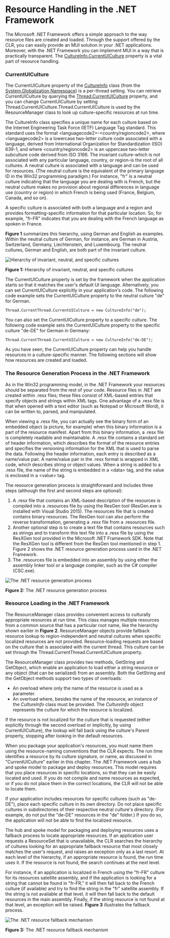 

# Resource Handling in the .NET Framework

The Microsoft .NET Framework offers a simple approach to the way resource files are created and loaded. Through the support offered by the CLR, you can easily provide an MUI solution in your .NET applications. Moreover, with the .NET Framework you can implement MUI in a way that is practically transparent. The [CultureInfo.CurrentUICulture](https://msdn.microsoft.com/en-us/library/system.globalization.cultureinfo.currentuiculture.aspx) property is a vital part of resource handling.

### CurrentUICulture

The CurrentUICulture property of the [CultureInfo](https://msdn.microsoft.com/en-us/library/system.globalization.cultureinfo.aspx) class (from the [System.Globalization Namespace](https://msdn.microsoft.com/en-us/library/system.globalization.aspx)) is a per-thread setting. You can retrieve CurrentUICulture by querying the [Thread.CurrentUICulture](https://msdn.microsoft.com/en-us/library/system.threading.thread.currentuiculture.aspx) property, and you can change CurrentUICulture by setting Thread.CurrentUICulture.Thread.CurrentUICulture is used by the ResourceManager class to look up culture-specific resources at run time.

The CultureInfo class specifies a unique name for each culture based on the Internet Engineering Task Force (IETF) Language Tag standard. This standard uses the format &lt;languagecode2&gt;-&lt;country/regioncode2&gt;, where &lt;languagecode2&gt; is a lowercase two-letter culture code associated with a language, derived from International Organization for Standardization (ISO) 639-1, and where &lt;country/regioncode2&gt; is an uppercase two-letter subculture code derived from ISO 3166. The invariant culture-which is not associated with any particular language, country, or region-is the root of all cultures. A neutral culture is associated with a language and can be used for resources. (The neutral culture is the equivalent of the primary language ID in the Win32 programming paradigm.) For instance, "fr" is a neutral culture indicating that the language you are dealing with is French, but the neutral culture makes no provision about regional differences in language use (country or region) in which French is being used (France, Belgium, Canada, and so on).

A specific culture is associated with both a language and a region and provides formatting-specific information for that particular location. So, for example, "fr-FR" indicates that you are dealing with the French language as spoken in France.

**Figure 1** summarizes this hierarchy, using German and English as examples. Within the neutral culture of German, for instance, are German in Austria, Switzerland, Germany, Liechtenstein, and Luxembourg. The neutral cultures, German and English, are both part of the invariant culture.

![Hierarchy of invariant, neutral, and specific cultures](/media/hubs/globalization/IC856184.png "Hierarchy of invariant, neutral, and specific cultures")

**Figure 1:** Hierarchy of invariant, neutral, and specific cultures

The CurrentUICulture property is set by the framework when the application starts so that it matches the user's default UI language. Alternatively, you can set CurrentUICulture explicitly in your application's code. The following code example sets the CurrentUICulture property to the neutral culture "de" for German.

``` {style="FONT-FAMILY: Consolas, Courier, monospace; MARGIN-LEFT: 30px" xmlns=""}
Thread.CurrentThread.CurrentUICulture = new CultureInfo("de");
```

You can also set the CurrentUICulture property to a specific culture. The following code example sets the CurrentUICulture property to the specific culture "de-DE" for German in Germany:

``` {style="FONT-FAMILY: Consolas, Courier, monospace; MARGIN-LEFT: 30px" xmlns=""}
Thread.CurrentThread.CurrentUICulture = new CultureInfo("de-DE"); 
```

As you have seen, the CurrentUICulture property can help you handle resources in a culture-specific manner. The following sections will show how resources are created and loaded.

### The Resource Generation Process in the .NET Framework

As in the Win32 programming model, in the .NET Framework your resources should be separated from the rest of your code. Resource files in .NET are created within .resx files; these files consist of XML-based entries that specify objects and strings within XML tags. One advantage of a .resx file is that when opened with a text editor (such as Notepad or Microsoft Word), it can be written to, parsed, and manipulated.

When viewing a .resx file, you can actually see the binary form of an embedded object (a picture, for example) when this binary information is a part of the resource manifest. Apart from this binary information, a .resx file is completely readable and maintainable. A .resx file contains a standard set of header information, which describes the format of the resource entries and specifies the versioning information for the XML that is used to parse the data. Following the header information, each entry is described as a name/value pair. A name/value pair in the .resx format is wrapped in XML code, which describes string or object values. When a string is added to a .resx file, the name of the string is embedded in a &lt;data&gt; tag, and the value is enclosed in a &lt;value&gt; tag.

The resource generation process is straightforward and includes three steps (although the first and second steps are optional):

1.  A .resx file that contains an XML-based description of the resources is compiled into a .resources file by using the ResGen tool (ResGen.exe is installed with Visual Studio 2015). The resources file that is created contains binary resources. The ResGen tool can also perform the reverse transformation, generating a .resx file from a .resources file.
2.  Another optional step is to create a text file that contains resources such as strings and to transform this text file into a .resx file by using the ResXGen tool provided in the Microsoft .NET Framework SDK. Note that the ResXGen tool is different from the ResGen tool mentioned in step 1. Figure 2 shows the .NET resource generation process used in the .NET Framework.
3.  The .resources file is embedded into an assembly by using either the assembly linker tool or a language compiler, such as the C\# compiler (CSC.exe).

![The .NET resource generation process](/media/hubs/globalization/IC856186.png "The .NET resource generation process") 

**Figure 2:** The .NET resource generation process

### Resource Loading in the .NET Framework

The ResourceManager class provides convenient access to culturally appropriate resources at run time. This class manages multiple resources from a common source that has a particular root name, like the hierarchy shown earlier in **Figure 2**. ResourceManager objects provide fallback resource lookup to region-independent and neutral cultures when specific localized resources are not provided. Resource-loading requests are based on the culture that is associated with the current thread. This culture can be set through the Thread.CurrentThread.CurrentUICulture property.

The ResourceManager class provides two methods, GetString and GetObject, which enable an application to load either a string resource or any object (that can be serialized) from an assembly. Both the GetString and the GetObject methods support two types of overloads:

-   An overload where only the name of the resource is used as a parameter.
-   An overload where, besides the name of the resource, an instance of the *CultureInfo* class must be provided. The *CultureInfo* object represents the culture for which the resource is localized.

If the resource is not localized for the culture that is requested (either explicitly through the second overload or implicitly, by using CurrentUICulture), the lookup will fall back using the culture's Parent property, stopping after looking in the default resources.

When you package your application's resources, you must name them using the resource-naming conventions that the CLR expects. The run time identifies a resource by its culture signature, or name, as discussed in "CurrentUICulture" earlier in this chapter. The .NET Framework uses a hub and spoke model to package and deploy resources. This model requires that you place resources in specific locations, so that they can be easily located and used. If you do not compile and name resources as expected, or if you do not place them in the correct locations, the CLR will not be able to locate them.

If your application includes resources for specific cultures (such as "de-DE"), place each specific culture in its own directory. Do not place specific cultures in subdirectories of their respective neutral culture's directory. (For example, do not put the "de-DE" resources in the "de" folder.) If you do so, the application will not be able to find the localized resource.

The hub and spoke model for packaging and deploying resources uses a fallback process to locate appropriate resources. If an application user requests a ResourceSet that is unavailable, the CLR searches the hierarchy of cultures looking for an appropriate fallback resource that most closely matches the user's request, and raises an exception only as a last resort. At each level of the hierarchy, if an appropriate resource is found, the run time uses it. If the resource is not found, the search continues at the next level.

For instance, if an application is localized in French using the "fr-FR" culture for its resources satellite assembly, and if the application is looking for a string that cannot be found in "fr-FR," it will then fall back to the French culture (if available) and try to find the string in the "fr" satellite assembly. If the string is not available at that level, it will then fall back to the default resources in the main assembly. Finally, if the string resource is not found at that level, an exception will be raised. **Figure 3** illustrates the fallback process.

![The .NET resource fallback mechanism](/media/hubs/globalization/IC856185.png "The .NET resource fallback mechanism")

**Figure 3:** The .NET resource fallback mechanism


